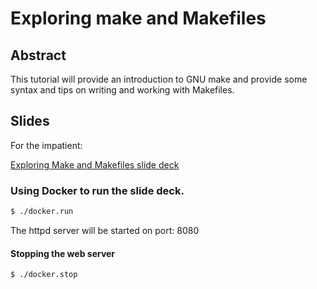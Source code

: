 # Exploring make and Makefiles

## Abstract

This tutorial will provide an introduction to GNU make and provide some syntax and tips on writing and working with Makefiles.


## Slides

For the impatient:

[Exploring Make and Makefiles slide deck](mds/intro_bio.md)

### Using Docker to run the slide deck.

```bash
$ ./docker.run

```

The httpd server will be started on port: 8080

#### Stopping the web server

```bash
$ ./docker.stop
```

